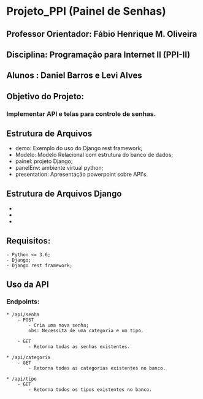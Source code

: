 # Projeto_PPI (Painel de Senhas)

## Professor Orientador: Fábio Henrique M. Oliveira
## Disciplina: Programação para Internet II (PPI-II)

## Alunos : Daniel Barros e Levi Alves

## Objetivo do Projeto:
### Implementar API e telas para controle de senhas.

## Estrutura de Arquivos
 * demo: Exemplo do uso do Django rest framework;
 * Modelo: Modelo Relacional com estrutura do banco de dados;
 * painel: projeto Django;
 * panelEnv: ambiente virtual python;
 * presentation: Apresentação powerpoint sobre API's.

## Estrutura de Arquivos Django
 * 
 *
 *

## Requisitos:
    - Python <= 3.6;
    - Django; 
    - Django rest framework;

## Uso da API
### Endpoints:
    * /api/senha
        - POST
            - Cria uma nova senha;
            obs: Necessita de uma categoria e um tipo. 

        - GET
            - Retorna todas as senhas existentes.

    * /api/categoria
        - GET
            - Retorna todas as categorias existentes no banco.

    * /api/tipo 
        - GET
            - Retorna todos os tipos existentes no banco.
